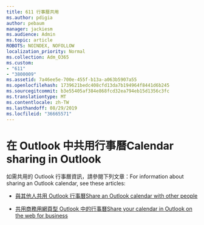 ```yaml
---
title: 611 行事曆共用
ms.author: pdigia
author: pebaum
manager: jackiesm
ms.audience: Admin
ms.topic: article
ROBOTS: NOINDEX, NOFOLLOW
localization_priority: Normal
ms.collection: Adm_O365
ms.custom:
- "611"
- "3800009"
ms.assetid: 7a46ee5e-700e-455f-b13a-a063b5907a55
ms.openlocfilehash: 1739621bedc408cfd13da7b194964f8441d6b245
ms.sourcegitcommit: b3e55405af384e868fcd32ea794eb15d1356c3fc
ms.translationtype: MT
ms.contentlocale: zh-TW
ms.lasthandoff: 08/29/2019
ms.locfileid: "36665571"
---
```

# <a name="calendar-sharing-in-outlook"></a><span data-ttu-id="292a6-102">在 Outlook 中共用行事曆</span><span class="sxs-lookup"><span data-stu-id="292a6-102">Calendar sharing in Outlook</span></span>

<span data-ttu-id="292a6-103">如需共用的 Outlook 行事曆資訊，請參閱下列文章：</span><span class="sxs-lookup"><span data-stu-id="292a6-103">For information about sharing an Outlook calendar, see these articles:</span></span>
  
- [<span data-ttu-id="292a6-104">與其他人共用 Outlook 行事曆</span><span class="sxs-lookup"><span data-stu-id="292a6-104">Share an Outlook calendar with other people</span></span>](https://support.office.com/article/353ed2c1-3ec5-449d-8c73-6931a0adab88)

- [<span data-ttu-id="292a6-105">共用商務用網頁型 Outlook 中的行事曆</span><span class="sxs-lookup"><span data-stu-id="292a6-105">Share your calendar in Outlook on the web for business</span></span>](https://support.office.com/article/7ecef8ae-139c-40d9-bae2-a23977ee58d5)
